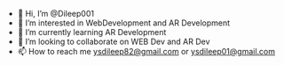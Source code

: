 - 👋 Hi, I’m @Dileep001
- 👀 I’m interested in WebDevelopment and AR Development
- 🌱 I’m currently learning AR Development
- 💞️ I’m looking to collaborate on WEB Dev and AR Dev
- 📫 How to reach me ysdileep82@gmail.com or ysdileep01@gmail.com

<!---
Dileep001/Dileep001 is a ✨ special ✨ repository because its `README.md` (this file) appears on your GitHub profile.
You can click the Preview link to take a look at your changes.
--->
